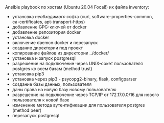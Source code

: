 Ansible playbook по хостам (Ubuntu 20.04 Focal!) их файла inventory:
- установка _необходимого_ софта (curl, software-properties-common, ca-certificates, apt-transport-https) 
- добавление GPG-ключей от docker
- добавление репозитория docker
- установка docker
- включение daemon docker и перезапуск
- создание директории под проект
- копирование файлов из директории ../docker/
- установка и запуск postgresql
- разрешение на подключение через UNIX-сокет пользователя postgres ко всем базам (method trust)
- установка pip3
- установка через pip3 - psycopg2-binary, flask, configparser
- создание базы данных, пользователя
- даны права на новую базу новому пользователю
- разрешение на подключение через TCP/IP от 172.17.0.0/16 для нового пользователя к новой базе
- изменение метода аутентификации для пользователя postgres (method peer)
- перезапуск postgresql
